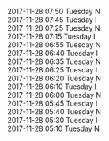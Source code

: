 2017-11-28 07:50 Tuesday  N  
2017-11-28 07:45 Tuesday  I  
2017-11-28 07:25 Tuesday  N  
2017-11-28 07:15 Tuesday  I  
2017-11-28 06:55 Tuesday  N  
2017-11-28 06:40 Tuesday  I  
2017-11-28 06:35 Tuesday  N  
2017-11-28 06:25 Tuesday  I  
2017-11-28 06:20 Tuesday  N  
2017-11-28 06:10 Tuesday  I  
2017-11-28 06:00 Tuesday  N  
2017-11-28 05:45 Tuesday  I  
2017-11-28 05:40 Tuesday  N  
2017-11-28 05:30 Tuesday  I  
2017-11-28 05:10 Tuesday  N  
